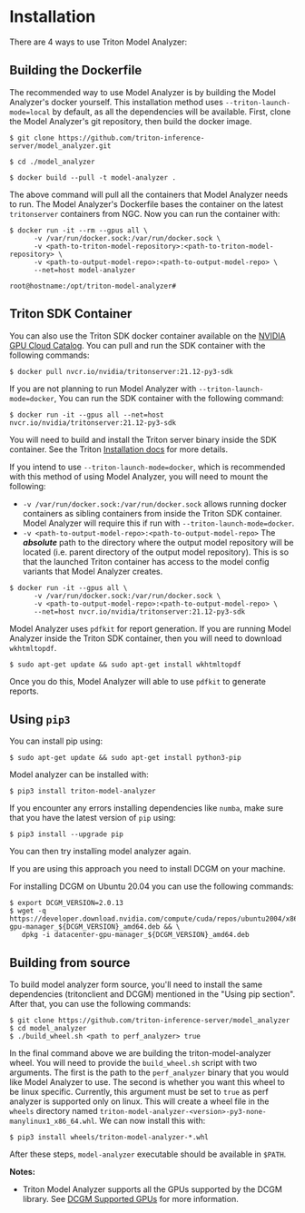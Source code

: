 <!--
Copyright (c) 2020-2021, NVIDIA CORPORATION & AFFILIATES. All rights reserved.

Licensed under the Apache License, Version 2.0 (the "License");
you may not use this file except in compliance with the License.
You may obtain a copy of the License at

    http://www.apache.org/licenses/LICENSE-2.0

Unless required by applicable law or agreed to in writing, software
distributed under the License is distributed on an "AS IS" BASIS,
WITHOUT WARRANTIES OR CONDITIONS OF ANY KIND, either express or implied.
See the License for the specific language governing permissions and
limitations under the License.
-->

# Installation

There are 4 ways to use Triton Model Analyzer:

## Building the Dockerfile

The recommended way to use Model Analyzer is by building the Model Analyzer's
docker yourself. This installation method uses `--triton-launch-mode=local` by
default, as all the dependencies will be available. First, clone the Model
Analyzer's git repository, then build the docker image.

```
$ git clone https://github.com/triton-inference-server/model_analyzer.git

$ cd ./model_analyzer

$ docker build --pull -t model-analyzer .
```

The above command will pull all the containers that Model Analyzer needs to run.
The Model Analyzer's Dockerfile bases the container on the latest `tritonserver`
containers from NGC. Now you can run the container with:

```
$ docker run -it --rm --gpus all \
      -v /var/run/docker.sock:/var/run/docker.sock \
      -v <path-to-triton-model-repository>:<path-to-triton-model-repository> \
      -v <path-to-output-model-repo>:<path-to-output-model-repo> \
      --net=host model-analyzer

root@hostname:/opt/triton-model-analyzer# 
```

## Triton SDK Container

You can also use the Triton SDK docker
container available on the [NVIDIA GPU Cloud
Catalog](https://ngc.nvidia.com/catalog/containers/nvidia:tritonserver). You can
pull and run the SDK container with the following commands:

```
$ docker pull nvcr.io/nvidia/tritonserver:21.12-py3-sdk
```

If you are not planning to run Model Analyzer with
`--triton-launch-mode=docker`, You can run the SDK container with the following
command: 

```
$ docker run -it --gpus all --net=host nvcr.io/nvidia/tritonserver:21.12-py3-sdk
```

You will need to build and install the Triton server binary inside the SDK
container. See the Triton [Installation
docs](https://github.com/triton-inference-server/server/blob/main/docs/build.md)
for more details. 

If you intend to use `--triton-launch-mode=docker`, which is recommended with 
this method of using Model Analyzer, you will need to mount the
following: 
   * `-v /var/run/docker.sock:/var/run/docker.sock` allows running docker
      containers as sibling containers from inside the Triton SDK container.
      Model Analyzer will require this if run  with
      `--triton-launch-mode=docker`.
   * `-v <path-to-output-model-repo>:<path-to-output-model-repo>` The
      ***absolute*** path to the directory where the output model repository
      will be located (i.e. parent directory of the output model repository).
      This is so that the launched Triton container has access to the model
      config variants that Model Analyzer creates.

```
$ docker run -it --gpus all \
      -v /var/run/docker.sock:/var/run/docker.sock \
      -v <path-to-output-model-repo>:<path-to-output-model-repo> \
      --net=host nvcr.io/nvidia/tritonserver:21.12-py3-sdk
```

Model Analyzer uses `pdfkit` for report generation. If you are running Model
Analyzer inside the Triton SDK container, then you will need to download
`wkhtmltopdf`.

```
$ sudo apt-get update && sudo apt-get install wkhtmltopdf
```

Once you do this, Model Analyzer will able to use `pdfkit` to generate reports.

## Using `pip3`

You can install pip using:
```
$ sudo apt-get update && sudo apt-get install python3-pip
```

Model analyzer can be installed with: 
```
$ pip3 install triton-model-analyzer
```

If you encounter any errors installing dependencies like `numba`, make sure that
you have the latest version of `pip` using:

```
$ pip3 install --upgrade pip
```

You can then try installing model analyzer again.

If you are using this approach you need to install DCGM on your machine.

For installing DCGM on Ubuntu 20.04 you can use the following commands:
```
$ export DCGM_VERSION=2.0.13
$ wget -q https://developer.download.nvidia.com/compute/cuda/repos/ubuntu2004/x86_64/datacenter-gpu-manager_${DCGM_VERSION}_amd64.deb && \
   dpkg -i datacenter-gpu-manager_${DCGM_VERSION}_amd64.deb
```

## Building from source

To build model analyzer form source, you'll need to install the same
dependencies (tritonclient and DCGM) mentioned in the "Using pip section". After
that, you can use the following commands:

```
$ git clone https://github.com/triton-inference-server/model_analyzer
$ cd model_analyzer
$ ./build_wheel.sh <path to perf_analyzer> true
```

In the final command above we are building the triton-model-analyzer wheel. You
will need to provide the `build_wheel.sh` script with two arguments. The first
is the path to the `perf_analyzer` binary that you would like Model Analyzer to
use. The second is whether you want this wheel to be linux specific. Currently,
this argument must be set to `true` as perf analyzer is supported only on linux.
This will create a wheel file in the `wheels` directory named
`triton-model-analyzer-<version>-py3-none-manylinux1_x86_64.whl`. We can now
install this with:

```
$ pip3 install wheels/triton-model-analyzer-*.whl
```

After these steps, `model-analyzer` executable should be available in `$PATH`.

**Notes:**
* Triton Model Analyzer supports all the GPUs supported by the DCGM library. See
  [DCGM Supported
  GPUs](https://docs.nvidia.com/datacenter/dcgm/latest/dcgm-user-guide/getting-started.html#supported-platforms)
  for more information.

